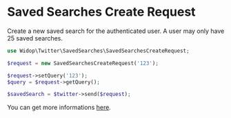 # Saved Searches Create Request

Create a new saved search for the authenticated user. A user may only have 25 saved searches.

``` php
use Widop\Twitter\SavedSearches\SavedSearchesCreateRequest;

$request = new SavedSearchesCreateRequest('123');

$request->setQuery('123');
$query = $request->getQuery();

$savedSearch = $twitter->send($request);
```

You can get more informations [here](https://dev.twitter.com/docs/api/1.1/post/saved_searches/create).
